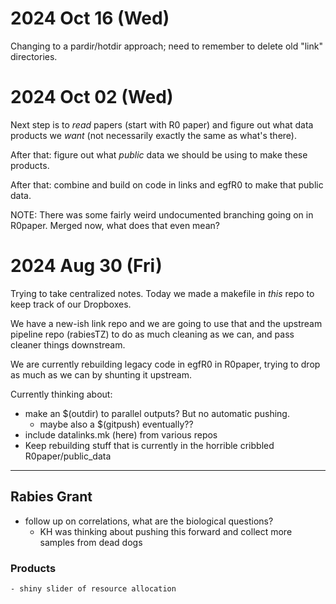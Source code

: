 
2024 Oct 16 (Wed)
=================

Changing to a pardir/hotdir approach; need to remember to delete old "link" directories.

2024 Oct 02 (Wed)
=================

Next step is to _read_ papers (start with R0 paper) and figure out what data products we _want_ (not necessarily exactly the same as what's there).

After that: figure out what _public_ data we should be using to make these products.

After that: combine and build on code in links and egfR0 to make that public data.

NOTE: There was some fairly weird undocumented branching going on in R0paper. Merged now, what does that even mean?

2024 Aug 30 (Fri)
=================

Trying to take centralized notes. Today we made a makefile in _this_ repo to keep track of our Dropboxes. 

We have a new-ish link repo and we are going to use that and the upstream pipeline repo (rabiesTZ) to do as much cleaning as we can, and pass cleaner things downstream.

We are currently rebuilding legacy code in egfR0 in R0paper, trying to drop as much as we can by shunting it upstream.

Currently thinking about:
* make an $(outdir) to parallel outputs? But no automatic pushing.
	* maybe also a $(gitpush) eventually??
* include datalinks.mk (here) from various repos
* Keep rebuilding stuff that is currently in the horrible cribbled R0paper/public_data

----------------------------------------------------------------------

## Rabies Grant

- follow up on correlations, what are the biological questions?
	- KH was thinking about pushing this forward and collect more samples from dead dogs

### Products 

	- shiny slider of resource allocation 





